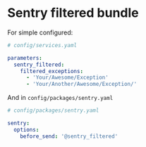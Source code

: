 # Sentry filtered bundle

For simple configured:

```yaml
# config/services.yaml

parameters:
  sentry_filtered:
    filtered_exceptions: 
      - 'Your/Awesome/Exception'
      - 'Your/Another/Awesome/Exception/'
```

And in `config/packages/sentry.yaml`

```yaml
# config/packages/sentry.yaml

sentry:
  options:
    before_send: '@sentry_filtered'
```